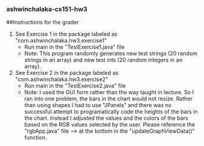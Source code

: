 ### ashwinchalaka-cs151-hw3

##Instructions for the grader
1. See Exercise 1 in the package labeled as "com.ashwinchalaka.hw3.exercise1"
	* Run main in the "TestExercise1.java" file
	* Note: This program randomly generates new test strings (20 random strings in an array) and new test ints (20 random integers in an array).
2. See Exercise 2 in the package labeled as "com.ashwinchalaka.hw3.exercise2"
	* Run main in the "TestExercise2.java" file
	* Note: I used the GUI form rather than the way taught in lecture. So I ran into one problem, the bars in the chart would not resize. Rather than using shapes I had to use "JPanels" and there was no successful attempt to programatically code the heights of the bars in the chart. Instead I adjusted the values and the colors of the bars based on the RGB values selected by the user. Please reference the "rgbApp.java" file --> at the bottom in the "updateGraphViewData()" function.